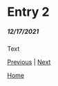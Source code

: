 # Entry 2
##### 12/17/2021





Text

[Previous](entry01.md) | [Next](entry03.md)

[Home](../README.md)
